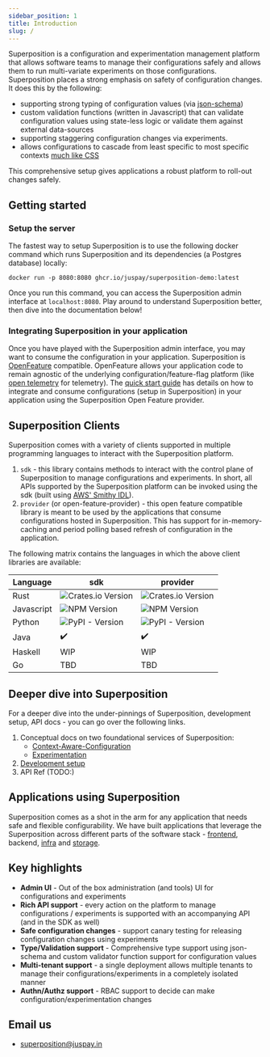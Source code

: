 ```yaml
---
sidebar_position: 1
title: Introduction
slug: /
---
```

Superposition is a configuration and experimentation management platform that allows software teams to manage their configurations safely and allows them to run multi-variate experiments on those configurations. Superposition places a strong emphasis on safety of configuration changes.  It does this by the following:

* supporting strong typing of configuration values (via [json-schema](https://json-schema.org/))
* custom validation functions (written in Javascript) that can validate configuration values using state-less logic or validate them against external data-sources
* supporting staggering configuration changes via experiments.
* allows configurations to cascade from least specific to most specific contexts [much like CSS](https://juspay.io/superposition/docs/basic-concepts/context-aware-config#analogy-with-css)

This comprehensive setup gives applications a robust platform to roll-out changes safely.

## Getting started

### Setup the server
The fastest way to setup Superposition is to use the following docker command which runs Superposition and its dependencies (a Postgres database) locally:

```
docker run -p 8080:8080 ghcr.io/juspay/superposition-demo:latest
```

Once you run this command, you can access the Superposition admin interface at `localhost:8080`. Play around to understand Superposition better, then dive into the documentation below!

### Integrating Superposition in your application

Once you have played with the Superposition admin interface, you may want to consume the configuration in your application.  Superposition is [OpenFeature](https://openfeature.dev/docs/reference/concepts/provider) compatible.  OpenFeature allows your application code to remain agnostic of the underlying configuration/feature-flag platform (like [open telemetry](https://opentelemetry.io/) for telemetry).  The [quick start guide](https://juspay.io/superposition/docs/quick_start) has details on how to integrate and consume configurations (setup in Superposition) in your application using the Superposition Open Feature provider.

## Superposition Clients

Superposition comes with a variety of clients supported in multiple programming languages to interact with the Superposition platform.

1. `sdk` - this library contains methods to interact with the control plane of Superposition to manage configurations and experiments.  In short, all APIs supported by the Superposition platform can be invoked using the sdk (built using [AWS' Smithy IDL](https://smithy.io)).
2. `provider` (or open-feature-provider) - this open feature compatible library is meant to be used by the applications that consume configurations hosted in Superposition.  This has support for in-memory-caching and period polling based refresh of configuration in the application.

The following matrix contains the languages in which the above client libraries are available:

| Language       | sdk | provider |
|----------------|-----|----------|
| Rust           | ![Crates.io Version](https://img.shields.io/crates/v/superposition_sdk?color=green&label=superposition_sdk&link=https%3A%2F%2Fcrates.io%2Fcrates%2Fsuperposition_sdk) | ![Crates.io Version](https://img.shields.io/crates/v/superposition_provider?color=green&label=superposition_provider&link=https%3A%2F%2Fcrates.io%2Fcrates%2Fsuperposition_provider) |
| Javascript     | ![NPM Version](https://img.shields.io/npm/v/superposition-sdk?color=green&label=superposition-sdk&link=https%3A%2F%2Fwww.npmjs.com%2Fpackage%2Fsuperposition-sdk) |  ![NPM Version](https://img.shields.io/npm/v/superposition-provider?color=green&label=superposition-provider&link=https%3A%2F%2Fwww.npmjs.com%2Fpackage%2Fsuperposition-provider) |
| Python         | ![PyPI - Version](https://img.shields.io/pypi/v/superposition_sdk?color=green&label=superposition_sdk&link=https%3A%2F%2Fpypi.org%2Fproject%2Fsuperposition-sdk%2F) | ![PyPI - Version](https://img.shields.io/pypi/v/superposition_provider?color=green&label=superposition_provider&link=https%3A%2F%2Fpypi.org%2Fproject%2Fsuperposition-provider%2F) |
| Java           | ✔️  |    ✔️    |
| Haskell        | WIP |    WIP   |
| Go             | TBD |    TBD   |

## Deeper dive into Superposition

For a deeper dive into the under-pinnings of Superposition, development setup, API docs - you can go over the following links.
1. Conceptual docs on two foundational services of Superposition:
    * [Context-Aware-Configuration](https://juspay.io/superposition/docs/basic-concepts/context-aware-config)
    * [Experimentation](https://juspay.io/superposition/docs/basic-concepts/experimentation)
3. [Development setup](https://juspay.io/superposition/docs/setup)
4. API Ref (TODO:)

## Applications using Superposition

Superposition comes as a shot in the arm for any application that needs safe and flexible configurability.  We have built applications that leverage the Superposition across different parts of the software stack - [frontend](examples/dynamic-payment-fields), backend, [infra](examples/k8s-staggered-releaser) and [storage](examples/cac_redis_module).

## Key highlights

* **Admin UI** - Out of the box administration (and tools) UI for configurations and experiments
* **Rich API support** - every action on the platform to manage configurations / experiments is supported with an accompanying API (and in the SDK as well)
* **Safe configuration changes** - support canary testing for releasing configuration changes using experiments
* **Type/Validation support** - Comprehensive type support using json-schema and custom validator function support for configuration values
* **Multi-tenant support** - a single deployment allows multiple tenants to manage their configurations/experiments in a completely isolated manner
* **Authn/Authz support** - RBAC support to decide can make configuration/experimentation changes

## Email us
* [superposition@juspay.in](mailto:superposition@juspay.in)
